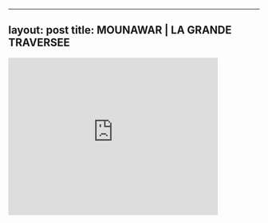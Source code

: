 

---
layout: post
title: MOUNAWAR | LA GRANDE TRAVERSEE
---


<iframe width="420" height="315" src="http://www.youtube.com/embed/PIQiuXtbP8I" frameborder="0" allowfullscreen></iframe>

